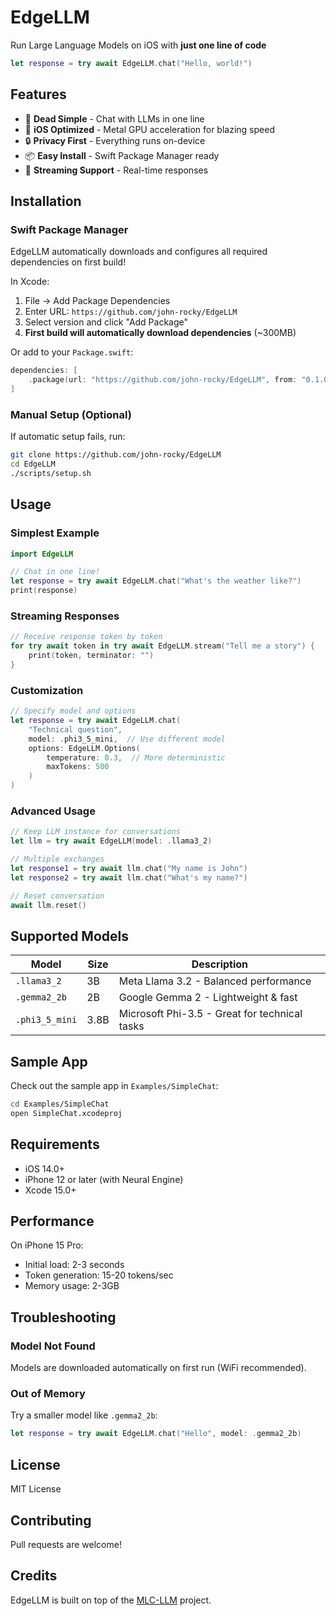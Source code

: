 # EdgeLLM

Run Large Language Models on iOS with **just one line of code**

```swift
let response = try await EdgeLLM.chat("Hello, world!")
```

## Features

- 🚀 **Dead Simple** - Chat with LLMs in one line
- 📱 **iOS Optimized** - Metal GPU acceleration for blazing speed
- 🔒 **Privacy First** - Everything runs on-device
- 📦 **Easy Install** - Swift Package Manager ready
- 🌊 **Streaming Support** - Real-time responses

## Installation

### Swift Package Manager

EdgeLLM automatically downloads and configures all required dependencies on first build!

In Xcode:

1. File → Add Package Dependencies
2. Enter URL: `https://github.com/john-rocky/EdgeLLM`
3. Select version and click "Add Package"
4. **First build will automatically download dependencies** (~300MB)

Or add to your `Package.swift`:

```swift
dependencies: [
    .package(url: "https://github.com/john-rocky/EdgeLLM", from: "0.1.0")
]
```

### Manual Setup (Optional)

If automatic setup fails, run:

```bash
git clone https://github.com/john-rocky/EdgeLLM
cd EdgeLLM
./scripts/setup.sh
```

## Usage

### Simplest Example

```swift
import EdgeLLM

// Chat in one line!
let response = try await EdgeLLM.chat("What's the weather like?")
print(response)
```

### Streaming Responses

```swift
// Receive response token by token
for try await token in try await EdgeLLM.stream("Tell me a story") {
    print(token, terminator: "")
}
```

### Customization

```swift
// Specify model and options
let response = try await EdgeLLM.chat(
    "Technical question",
    model: .phi3_5_mini,  // Use different model
    options: EdgeLLM.Options(
        temperature: 0.3,  // More deterministic
        maxTokens: 500
    )
)
```

### Advanced Usage

```swift
// Keep LLM instance for conversations
let llm = try await EdgeLLM(model: .llama3_2)

// Multiple exchanges
let response1 = try await llm.chat("My name is John")
let response2 = try await llm.chat("What's my name?")

// Reset conversation
await llm.reset()
```

## Supported Models

| Model | Size | Description |
|-------|------|-------------|
| `.llama3_2` | 3B | Meta Llama 3.2 - Balanced performance |
| `.gemma2_2b` | 2B | Google Gemma 2 - Lightweight & fast |
| `.phi3_5_mini` | 3.8B | Microsoft Phi-3.5 - Great for technical tasks |

## Sample App

Check out the sample app in `Examples/SimpleChat`:

```bash
cd Examples/SimpleChat
open SimpleChat.xcodeproj
```

## Requirements

- iOS 14.0+
- iPhone 12 or later (with Neural Engine)
- Xcode 15.0+

## Performance

On iPhone 15 Pro:
- Initial load: 2-3 seconds
- Token generation: 15-20 tokens/sec
- Memory usage: 2-3GB

## Troubleshooting

### Model Not Found

Models are downloaded automatically on first run (WiFi recommended).

### Out of Memory

Try a smaller model like `.gemma2_2b`:

```swift
let response = try await EdgeLLM.chat("Hello", model: .gemma2_2b)
```

## License

MIT License

## Contributing

Pull requests are welcome!

## Credits

EdgeLLM is built on top of the [MLC-LLM](https://github.com/mlc-ai/mlc-llm) project.
